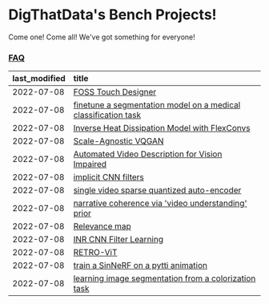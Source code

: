 # DigThatData's Bench Projects!

Come one! Come all! We've got something for everyone!

### [FAQ](https://github.com/dmarx/bench-warmers/blob/main/FAQ.md)

|last_modified|title|
|:---|:---|
|2022-07-08|[FOSS Touch Designer](FOSS_touch_designer.md)|
|2022-07-08|[finetune a segmentation model on a medical classification task](finetune_a_segmentation_model_on_a_medical_classification_task.md)|
|2022-07-08|[Inverse Heat Dissipation Model with FlexConvs](IHDM_with_FlexConvs.md)|
|2022-07-08|[Scale-Agnostic VQGAN](scale-agnostic_VQGAN.md)|
|2022-07-08|[Automated Video Description for Vision Impaired](automated-video-description.md)|
|2022-07-08|[implicit CNN filters](implicit-cnn-filters.md)|
|2022-07-08|[single video sparse quantized auto-encoder](single_video_sparse_quantized_auto-encoder.md)|
|2022-07-08|[narrative coherence via 'video understanding' prior](narrative_coherence_via_video_understanding_prior.md)|
|2022-07-08|[Relevance map](Relevance_map.md)|
|2022-07-08|[INR CNN Filter Learning](INR_CNN_filter_learning.md)|
|2022-07-08|[RETRO-ViT](RETRO-ViT.md)|
|2022-07-08|[train a SinNeRF on a pytti animation](train_a_SinNeRF_on_a_pytti_animation.md)|
|2022-07-08|[learning image segmentation from a colorization task](learning_image_segmentation_from_a_colorization_task.md)|